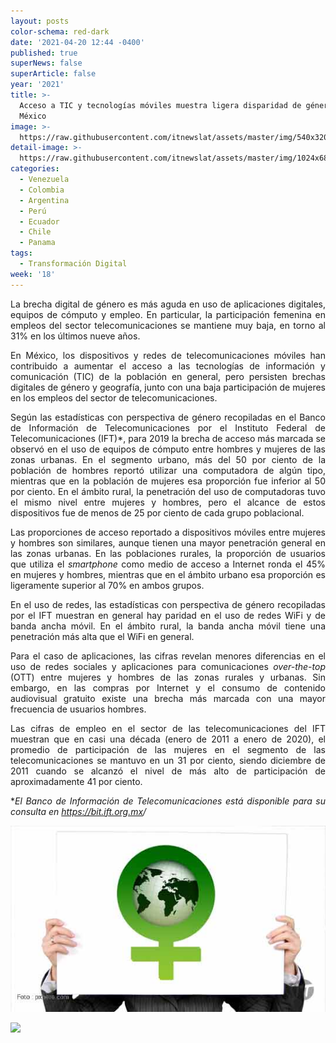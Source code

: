 ```yaml
---
layout: posts
color-schema: red-dark
date: '2021-04-20 12:44 -0400'
published: true
superNews: false
superArticle: false
year: '2021'
title: >-
  Acceso a TIC y tecnologías móviles muestra ligera disparidad de género en
  México
image: >-
  https://raw.githubusercontent.com/itnewslat/assets/master/img/540x320/Mujeres-trabajadoras-p.jpg
detail-image: >-
  https://raw.githubusercontent.com/itnewslat/assets/master/img/1024x680/Mujeres-trabajadoras-g.jpg
categories:
  - Venezuela
  - Colombia
  - Argentina
  - Perú
  - Ecuador
  - Chile
  - Panama
tags:
  - Transformación Digital
week: '18'
---
```

<p style="text-align: justify;">La brecha digital de género es más aguda en uso de aplicaciones digitales, equipos de cómputo y empleo. En particular, la participación femenina en empleos del sector telecomunicaciones se mantiene muy baja, en torno al 31% en los últimos nueve años.</p>
<p style="text-align: justify;">En México, los dispositivos y redes de telecomunicaciones móviles han contribuido a aumentar el acceso a las tecnologías de información y comunicación (TIC) de la población en general, pero persisten brechas digitales de género y geografía, junto con una baja participación de mujeres en los empleos del sector de telecomunicaciones.</p>
<p style="text-align: justify;">Según las estadísticas con perspectiva de género recopiladas en el Banco de Información de Telecomunicaciones por el Instituto Federal de Telecomunicaciones (IFT)*, para 2019 la brecha de acceso más marcada se observó en el uso de equipos de cómputo entre hombres y mujeres de las zonas urbanas. En el segmento urbano, más del 50 por ciento de la población de hombres reportó utilizar una computadora de algún tipo, mientras que en la población de mujeres esa proporción fue inferior al 50 por ciento. En el ámbito rural, la penetración del uso de computadoras tuvo el mismo nivel entre mujeres y hombres, pero el alcance de estos dispositivos fue de menos de 25 por ciento de cada grupo poblacional.</p>
<p style="text-align: justify;">Las proporciones de acceso reportado a dispositivos móviles entre mujeres y hombres son similares, aunque tienen una mayor penetración general en las zonas urbanas. En las poblaciones rurales, la proporción de usuarios que utiliza el <em>smartphone</em> como medio de acceso a Internet ronda el 45% en mujeres y hombres, mientras que en el ámbito urbano esa proporción es ligeramente superior al 70% en ambos grupos.</p>
<p style="text-align: justify;">En el uso de redes, las estadísticas con perspectiva de género recopiladas por el IFT muestran en general hay paridad en el uso de redes WiFi y de banda ancha móvil. En el ámbito rural, la banda ancha móvil tiene una penetración más alta que el WiFi en general.</p>
<p style="text-align: justify;">Para el caso de aplicaciones, las cifras revelan menores diferencias en el uso de redes sociales y aplicaciones para comunicaciones <em>over-the-top </em>(OTT) entre mujeres y hombres de las zonas rurales y urbanas. Sin embargo, en las compras por Internet y el consumo de contenido audiovisual gratuito existe una brecha más marcada con una mayor frecuencia de usuarios hombres.</p>
<p style="text-align: justify;">Las cifras de empleo en el sector de las telecomunicaciones del IFT muestran que en casi una década (enero de 2011 a enero de 2020), el promedio de participación de las mujeres en el segmento de las telecomunicaciones se mantuvo en un 31 por ciento, siendo diciembre de 2011 cuando se alcanzó el nivel de más alto de participación de aproximadamente 41 por ciento.</p>
<p style="text-align: justify;">*<em>El Banco de Información de Telecomunicaciones está disponible para su consulta en <a href="https://5gamericas.us10.list-manage.com/track/click?u=9da76cc577fd2f2315e16d8db&amp;id=2dab47f739&amp;e=6794899ec1">https://bit.ift.org.mx</a>/</em></p>

![](https://raw.githubusercontent.com/itnewslat/assets/master/img/540x320/Mujeres-trabajadoras-p.jpg)


<img src="https://tracker.metricool.com/c3po.jpg?hash=56f88a41e39ab42c063cc51676587a04"/>